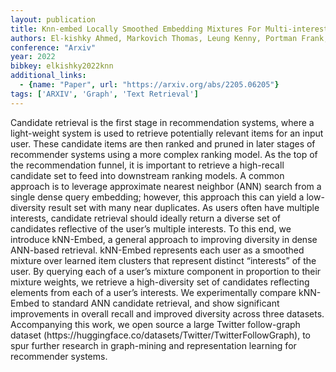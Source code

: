 ```yaml
---
layout: publication
title: Knn-embed Locally Smoothed Embedding Mixtures For Multi-interest Candidate Retrieval
authors: El-kishky Ahmed, Markovich Thomas, Leung Kenny, Portman Frank, Haghighi Aria, Xiao Ying
conference: "Arxiv"
year: 2022
bibkey: elkishky2022knn
additional_links:
  - {name: "Paper", url: "https://arxiv.org/abs/2205.06205"}
tags: ['ARXIV', 'Graph', 'Text Retrieval']
---
```

<p>Candidate retrieval is the first stage in recommendation systems,
where a light-weight system is used to retrieve potentially relevant
items for an input user. These candidate items are then ranked and
pruned in later stages of recommender systems using a more complex
ranking model. As the top of the recommendation funnel, it is important
to retrieve a high-recall candidate set to feed into downstream ranking
models. A common approach is to leverage approximate nearest neighbor
(ANN) search from a single dense query embedding; however, this approach
this can yield a low-diversity result set with many near duplicates. As
users often have multiple interests, candidate retrieval should ideally
return a diverse set of candidates reflective of the user’s multiple
interests. To this end, we introduce kNN-Embed, a general approach to
improving diversity in dense ANN-based retrieval. kNN-Embed represents
each user as a smoothed mixture over learned item clusters that
represent distinct “interests” of the user. By querying each of a user’s
mixture component in proportion to their mixture weights, we retrieve a
high-diversity set of candidates reflecting elements from each of a
user’s interests. We experimentally compare kNN-Embed to standard ANN
candidate retrieval, and show significant improvements in overall recall
and improved diversity across three datasets. Accompanying this work, we
open source a large Twitter follow-graph dataset
(https://huggingface.co/datasets/Twitter/TwitterFollowGraph), to spur
further research in graph-mining and representation learning for
recommender systems.</p>
